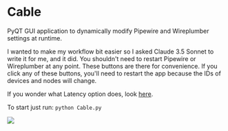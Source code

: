 # Cable
PyQT GUI application to dynamically modify Pipewire and Wireplumber settings at runtime.

I wanted to make my workflow bit easier so I asked Claude 3.5 Sonnet to write it for me, and it did. You shouldn't need to restart Pipewire or Wireplumber at any point. These buttons are there for convenience. If you click any of these buttons, you'll need to restart the app because the IDs of devices and nodes will change. 

If you wonder what Latency option does, look [here](https://pipewire.pages.freedesktop.org/wireplumber/daemon/configuration/alsa.html#alsa-extra-latency-properties). 




To start just run:
`python Cable.py`

![](https://github.com/magillos/Cable/blob/main/Cable.png)
